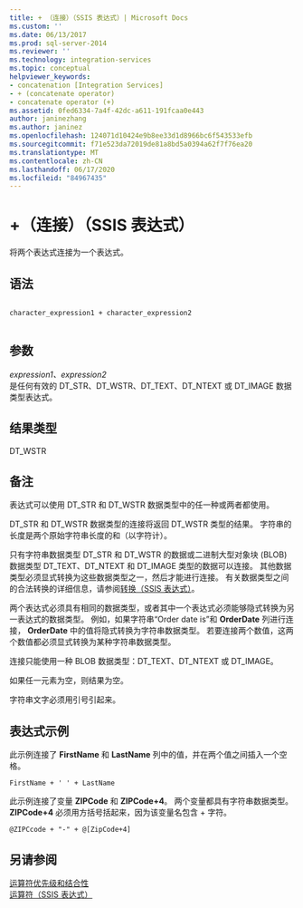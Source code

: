 ```yaml
---
title: + （连接）（SSIS 表达式）| Microsoft Docs
ms.custom: ''
ms.date: 06/13/2017
ms.prod: sql-server-2014
ms.reviewer: ''
ms.technology: integration-services
ms.topic: conceptual
helpviewer_keywords:
- concatenation [Integration Services]
- + (concatenate operator)
- concatenate operator (+)
ms.assetid: 0fed6334-7a4f-42dc-a611-191fcaa0e443
author: janinezhang
ms.author: janinez
ms.openlocfilehash: 124071d10424e9b8ee33d1d8966bc6f543533efb
ms.sourcegitcommit: f71e523da72019de81a8bd5a0394a62f7f76ea20
ms.translationtype: MT
ms.contentlocale: zh-CN
ms.lasthandoff: 06/17/2020
ms.locfileid: "84967435"
---
```

# <a name="-concatenate-ssis-expression"></a>+（连接）（SSIS 表达式）
  将两个表达式连接为一个表达式。  
  
## <a name="syntax"></a>语法  
  
```  
  
character_expression1 + character_expression2  
  
```  
  
## <a name="arguments"></a>参数  
 *expression1、expression2*  
 是任何有效的 DT_STR、DT_WSTR、DT_TEXT、DT_NTEXT 或 DT_IMAGE 数据类型表达式。  
  
## <a name="result-types"></a>结果类型  
 DT_WSTR  
  
## <a name="remarks"></a>备注  
 表达式可以使用 DT_STR 和 DT_WSTR 数据类型中的任一种或两者都使用。  
  
 DT_STR 和 DT_WSTR 数据类型的连接将返回 DT_WSTR 类型的结果。 字符串的长度是两个原始字符串长度的和（以字符计）。  
  
 只有字符串数据类型 DT_STR 和 DT_WSTR 的数据或二进制大型对象块 (BLOB) 数据类型 DT_TEXT、DT_NTEXT 和 DT_IMAGE 类型的数据可以连接。 其他数据类型必须显式转换为这些数据类型之一，然后才能进行连接。 有关数据类型之间的合法转换的详细信息，请参阅[转换（SSIS 表达式）](cast-ssis-expression.md)。  
  
 两个表达式必须具有相同的数据类型，或者其中一个表达式必须能够隐式转换为另一表达式的数据类型。 例如，如果字符串“Order date is”和 **OrderDate** 列进行连接， **OrderDate** 中的值将隐式转换为字符串数据类型。 若要连接两个数值，这两个数值都必须显式转换为某种字符串数据类型。  
  
 连接只能使用一种 BLOB 数据类型：DT_TEXT、DT_NTEXT 或 DT_IMAGE。  
  
 如果任一元素为空，则结果为空。  
  
 字符串文字必须用引号引起来。  
  
## <a name="expression-examples"></a>表达式示例  
 此示例连接了 **FirstName** 和 **LastName** 列中的值，并在两个值之间插入一个空格。  
  
```  
FirstName + ' ' + LastName  
```  
  
 此示例连接了变量 **ZIPCode** 和 **ZIPCode+4**。 两个变量都具有字符串数据类型。 **ZIPCode+4** 必须用方括号括起来，因为该变量名包含 + 字符。  
  
```  
@ZIPCcode + "-" + @[ZipCode+4]  
```  
  
## <a name="see-also"></a>另请参阅  
 [运算符优先级和结合性](operator-precedence-and-associativity.md)   
 [运算符（SSIS 表达式）](operators-ssis-expression.md)  
  
  
